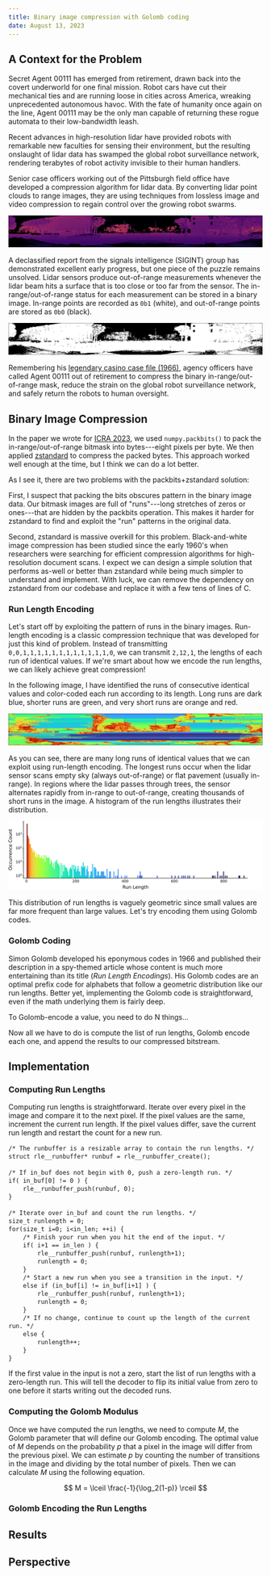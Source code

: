 ```yaml
---
title: Binary image compression with Golomb coding
date: August 13, 2023
---
```


## A Context for the Problem

Secret Agent 00111 has emerged from retirement, drawn back into the covert underworld for one final mission. Robot cars have cut their mechanical ties and are running loose in cities across America, wreaking unprecedented autonomous havoc. With the fate of humanity once again on the line, Agent 00111 may be the only man capable of returning these rogue automata to their low-bandwidth leash.

Recent advances in high-resolution lidar have provided robots with remarkable new faculties for sensing their environment, but the resulting onslaught of lidar data has swamped the global robot surveillance network, rendering terabytes of robot activity invisible to their human handlers.

Senior case officers working out of the Pittsburgh field office have developed a compression algorithm for lidar data.
By converting lidar point clouds to range images, they are using techniques from lossless image and video compression to regain control over the growing robot swarms.

![test image!](figures/scan.svg)

A declassified report from the signals intelligence (SIGINT) group has demonstrated excellent early progress, but one piece of the puzzle remains unsolved.
Lidar sensors produce out-of-range measurements whenever the lidar beam hits a surface that is too close or too far from the sensor.
The in-range/out-of-range status for each measurement can be stored in a binary image. In-range points are recorded as `0b1` (white), and out-of-range points are stored as `0b0` (black).

![test image!](figures/mask.svg)

Remembering his [legendary casino case file (1966)](references/golomb1966.pdf), agency officers have called Agent 00111 out of retirement to compress the binary in-range/out-of-range mask, reduce the strain on the global robot surveillance network, and safely return the robots to human oversight.

## Binary Image Compression

In the paper we wrote for [ICRA 2023](https://arxiv.org/abs/2209.08196), we used `numpy.packbits()` to pack the in-range/out-of-range bitmask into bytes---eight pixels per byte. We then applied [zstandard](http://facebook.github.io/zstd/) to compress the packed bytes. This approach worked well enough at the time, but I think we can do a lot better.

As I see it, there are two problems with the packbits+zstandard solution:

First, I suspect that packing the bits obscures pattern in the binary image data. Our bitmask images are full of "runs"---long stretches of zeros or ones---that are hidden by the packbits operation. This makes it harder for zstandard to find and exploit the "run" patterns in the original data.

Second, zstandard is massive overkill for this problem. Black-and-white image compression has been studied since the early 1960's when researchers were searching for efficient compression algorithms for high-resolution document scans. I expect we can design a simple solution that performs as-well or better than zstandard while being much simpler to understand and implement. With luck, we can remove the dependency on zstandard from our codebase and replace it with a few tens of lines of C.

### Run Length Encoding
Let's start off by exploiting the pattern of runs in the binary images. Run-length encoding is a classic compression technique that was developed for just this kind of problem. Instead of transmitting `0,0,1,1,1,1,1,1,1,1,1,1,1,1,0`, we can transmit `2,12,1`, the lengths of each run of identical values. If we're smart about how we encode the run lengths, we can likely achieve great compression!

In the following image, I have identified the runs of consecutive identical values and color-coded each run according to its length. Long runs are dark blue, shorter runs are green, and very short runs are orange and red.

![test image!](figures/runs.svg)

As you can see, there are many long runs of identical values that we can exploit using run-length encoding.
The longest runs occur when the lidar sensor scans empty sky (always out-of-range) or flat pavement (usually in-range). In regions where the lidar passes through trees, the sensor alternates rapidly from in-range to out-of-range, creating thousands of short runs in the image. A histogram of the run lengths illustrates their distribution.

![test image!](figures/histogram.svg)

This distribution of run lengths is vaguely geometric since small values are far more frequent than large values. Let's try encoding them using Golomb codes.

### Golomb Coding
Simon Golomb developed his eponymous codes in 1966 and published their description in a spy-themed article whose content is much more entertaining than its title (*Run Length Encodings*). His Golomb codes are an optimal prefix code for alphabets that follow a geometric distribution like our run lengths. Better yet, implementing the Golomb code is straightforward, even if the math underlying them is fairly deep.

To Golomb-encode a value, you need to do N things...

Now all we have to do is compute the list of run lengths, Golomb encode each one, and append the results to our compressed bitstream.

## Implementation

### Computing Run Lengths

Computing run lengths is straightforward. Iterate over every pixel in the image and compare it to the next pixel. If the pixel values are the same, increment the current run length. If the pixel values differ, save the current run length and restart the count for a new run.

    /* The runbuffer is a resizable array to contain the run lengths. */
    struct rle__runbuffer* runbuf = rle__runbuffer_create();

    /* If in_buf does not begin with 0, push a zero-length run. */
    if( in_buf[0] != 0 ) {
        rle__runbuffer_push(runbuf, 0);
    }

    /* Iterate over in_buf and count the run lengths. */
    size_t runlength = 0;
    for(size_t i=0; i<in_len; ++i) {
        /* Finish your run when you hit the end of the input. */
        if( i+1 == in_len ) {
            rle__runbuffer_push(runbuf, runlength+1);
            runlength = 0;
        }
        /* Start a new run when you see a transition in the input. */
        else if (in_buf[i] != in_buf[i+1] ) {
            rle__runbuffer_push(runbuf, runlength+1);
            runlength = 0;
        }
        /* If no change, continue to count up the length of the current run. */
        else {
            runlength++;
        }
    }

If the first value in the input is not a zero, start the list of run lengths with a zero-length run. This will tell the decoder to flip its initial value from zero to one before it starts writing out the decoded runs.

### Computing the Golomb Modulus
Once we have computed the run lengths, we need to compute $M$, the Golomb parameter that will define our Golomb encoding.
The optimal value of $M$ depends on the probability $p$ that a pixel in the image will differ from the previous pixel.
We can estimate $p$ by counting the number of transitions in the image and dividing by the total number of pixels.
Then we can calculate $M$ using the following equation.

$$
M = \lceil \frac{-1}{\log_2(1-p)} \rceil
$$

### Golomb Encoding the Run Lengths


## Results

## Perspective

